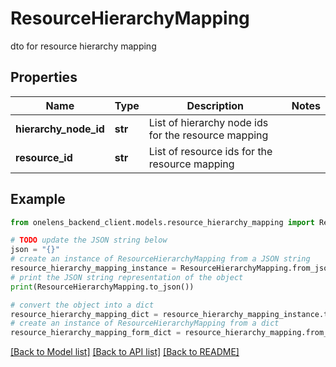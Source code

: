 # ResourceHierarchyMapping

dto for resource hierarchy mapping

## Properties

Name | Type | Description | Notes
------------ | ------------- | ------------- | -------------
**hierarchy_node_id** | **str** | List of hierarchy node ids for the resource mapping | 
**resource_id** | **str** | List of resource ids for the resource mapping | 

## Example

```python
from onelens_backend_client.models.resource_hierarchy_mapping import ResourceHierarchyMapping

# TODO update the JSON string below
json = "{}"
# create an instance of ResourceHierarchyMapping from a JSON string
resource_hierarchy_mapping_instance = ResourceHierarchyMapping.from_json(json)
# print the JSON string representation of the object
print(ResourceHierarchyMapping.to_json())

# convert the object into a dict
resource_hierarchy_mapping_dict = resource_hierarchy_mapping_instance.to_dict()
# create an instance of ResourceHierarchyMapping from a dict
resource_hierarchy_mapping_form_dict = resource_hierarchy_mapping.from_dict(resource_hierarchy_mapping_dict)
```
[[Back to Model list]](../README.md#documentation-for-models) [[Back to API list]](../README.md#documentation-for-api-endpoints) [[Back to README]](../README.md)


